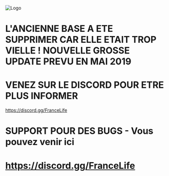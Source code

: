 

![Logo](https://image.noelshack.com/fichiers/2018/31/4/1533164803-france-life-rp.png)

# L'ANCIENNE BASE A ETE SUPPRIMER CAR ELLE ETAIT TROP VIELLE ! NOUVELLE GROSSE UPDATE PREVU EN MAI 2019
# VENEZ SUR LE DISCORD POUR ETRE PLUS INFORMER
https://discord.gg/FranceLife

# SUPPORT POUR DES BUGS - Vous pouvez venir ici 
# https://discord.gg/FranceLife
